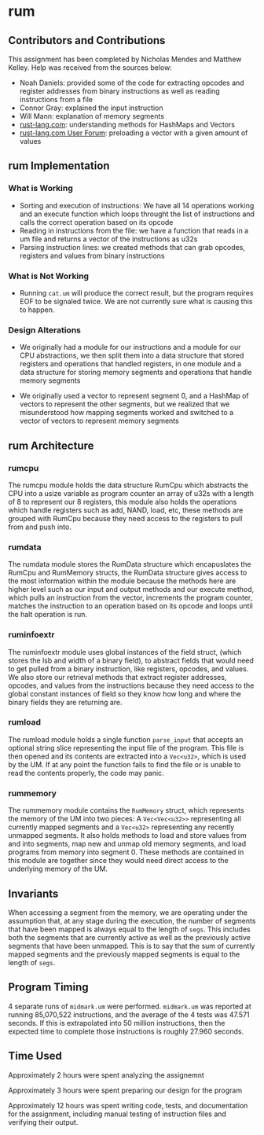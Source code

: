 # rum

## Contributors and Contributions

This assignment has been completed by Nicholas Mendes and Matthew Kelley.
Help was received from the sources below:

* Noah Daniels: provided some of the code for extracting opcodes and register addresses from binary instructions as well as reading instructions from a file
* Connor Gray: explained the input instruction
* Will Mann: explanation of memory segments
* [rust-lang.com](https://www.rust-lang.org/): understanding methods for HashMaps and Vectors
* [rust-lang.com User Forum](https://users.rust-lang.org/t/solved-how-to-fill-a-vec-with-a-value/12314): preloading a vector with a given amount of values

## rum Implementation

### What is Working

* Sorting and execution of instructions: We have all 14 operations working and an execute function which loops throught the list of instructions and calls the correct operation based on its opcode
* Reading in instructions from the file: we have a function that reads in a um file and returns a vector of the instructions as u32s
* Parsing instruction lines: we created methods that can grab opcodes, registers and values from binary instructions

### What is Not Working

* Running `cat.um` will produce the correct result, but the program requires EOF to be signaled twice. We are not currently sure what is causing this to happen.

### Design Alterations

 - We originally had a module for our instructions and a module for our CPU abstractions, we then split them into a data structure that stored registers and operations that handled registers, in one module and a data structure for storing memory segments and operations that handle memory segments

 - We originally used a vector to represent segment 0, and a HashMap of vectors to represent the other segments, but we realized that we misunderstood how mapping segments worked and switched to a vector of vectors to represent memory segments

## rum Architecture

### rumcpu
The rumcpu module holds the data structure RumCpu which abstracts the CPU into a usize variable as program counter an array of u32s with a length of 8 to represent our 8 registers, this module also holds the operations which handle registers such as add, NAND, load, etc, these methods are grouped with RumCpu because they need access to the registers to pull from and push into.

### rumdata
The rumdata module stores the RumData structure which encapuslates the RumCpu and RumMemory structs, the RumData structure gives access to the most information within the module because the methods here are higher level such as our input and output methods and our execute method, which pulls an instruction from the vector, increments the program counter, matches the instruction to an operation based on its opcode and loops until the halt operation is run.

### ruminfoextr
The ruminfoextr module uses global instances of the field struct, (which stores the lsb and width of a binary field), to abstract fields that would need to get pulled from a binary instruction, like registers, opcodes, and values. We also store our retrieval methods that extract register addresses, opcodes, and values from the instructions because they need access to the global constant instances of field so they know how long and where the binary fields they are returning are.

### rumload
The rumload module holds a single function `parse_input` that accepts an optional string slice representing the input file of the program. This file is then opened and its contents are extracted into a `Vec<u32>`, which is used by the UM. If at any point the function fails to find the file or is unable to read the contents properly, the code may panic.

### rummemory
The rummemory module contains the `RumMemory` struct, which represents the memory of the UM into two pieces: A `Vec<Vec<u32>>` representing all currently mapped segments and a `Vec<u32>` representing any recently unmapped segments. It also holds methods to load and store values from and into segments, map new and unmap old memory segments, and load programs from memory into segment 0. These methods are contained in this module are together since they would need direct access to the underlying memory of the UM.

## Invariants
When accessing a segment from the memory, we are operating under the assumption that, at any stage during the execution, the number of segments that have been mapped is always equal to the length of `segs`. This includes both the segments that are currently active as well as the previously active segments that have been unmapped.  This is to say that the sum of currently mapped segments and the previously mapped segments is equal to the length of `segs`.

## Program Timing
4 separate runs of `midmark.um` were performed. `midmark.um` was reported at running 85,070,522 instructions, and the average of the 4 tests was 47.571 seconds. If this is extrapolated into 50 million instructions, then the expected time to complete those instructions is roughly 27.960 seconds.

## Time Used

Approximately 2 hours were spent analyzing the assignemnt

Approximately 3 hours were spent preparing our design for the program

Approximately 12 hours was spent writing code, tests, and documentation for the assignment, including manual testing of instruction files and verifying their output.
